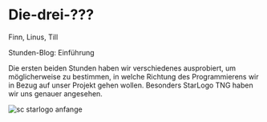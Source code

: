 # Die-drei-???
Finn, Linus, Till

Stunden-Blog: Einführung

Die ersten beiden Stunden haben wir verschiedenes ausprobiert, um möglicherweise zu bestimmen, in welche Richtung des Programmierens wir in Bezug auf unser Projekt gehen wollen. Besonders StarLogo TNG haben wir uns genauer angesehen. 

![sc starlogo anfange](https://user-images.githubusercontent.com/31760576/30363906-43f9ce42-9862-11e7-907c-0156e0b14f88.jpg)
